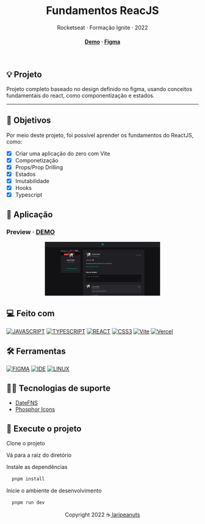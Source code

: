 <div align="center">

  <h1>Fundamentos ReacJS</h1>
  <p>
    Rocketseat · Formação Ignite · 2022
  </p>

<!-- Badges -->
<p>

</p>

<h4>
    <a href="https://rs-ignite-01-feed.vercel.app/" target="_blank" >Demo</a>
  <span> · </span>
    <a href="https://www.figma.com/community/file/1113573231685349036">Figma</a>
</h4>
</div>

<br />

## 💡 Projeto

Projeto completo baseado no design definido no figma, usando conceitos fundamentais do react, como componentização e estados.

---

## 🎯 Objetivos

Por meio deste projeto, foi possível aprender os fundamentos do ReactJS, como:

- [x] Criar uma aplicação do zero com Vite
- [x] Componetização
- [x] Props/Prop Drilling
- [x] Estados
- [x] Imutabilidade
- [x] Hooks
- [x] Typescript

## 🥳 Aplicação

### Preview · [DEMO](https://rs-ignite-01-feed.vercel.app/)

<p align="center">
  <img src="./.github/preview-01.png" alt="start" width="60%">
</p>

## 💻 Feito com

[![JAVASCRIPT](https://img.shields.io/badge/JavaScript-F7DF1E?style=for-the-badge&logo=javascript&logoColor=black)](https://developer.mozilla.org/pt-BR/docs/Web/JavaScript)
[![TYPESCRIPT](https://img.shields.io/badge/TypeScript-007ACC?style=for-the-badge&logo=typescript&logoColor=white)](https://www.typescriptlang.org/)
[![REACT](https://img.shields.io/badge/React-61DAFB?style=for-the-badge&logo=react&logoColor=white)](https://pt-br.reactjs.org/)
[![CSS3](https://img.shields.io/badge/CSS3-1572B6?style=for-the-badge&logo=css3&logoColor=white)](https://developer.mozilla.org/pt-BR/docs/Web/CSS)
[![Vite](https://img.shields.io/badge/Vite-A67BFE?style=for-the-badge&logo=vite&logoColor=white)](https://vitejs.dev/)
[![Vercel](https://img.shields.io/badge/Vercel-000000?style=for-the-badge&logo=vercel&logoColor=white)](https://vercel.com/)

## 🛠️ Ferramentas

[![FIGMA](https://img.shields.io/badge/Figma-F24E1E?style=for-the-badge&logo=figma&logoColor=white)](https://www.figma.com/)
[![IDE](https://img.shields.io/badge/Visual_studio_code-0078D4?style=for-the-badge&logo=visual%20studio%20code&logoColor=white)](https://code.visualstudio.com/)
[![LINUX](https://img.shields.io/badge/Linux-000000?style=for-the-badge&logo=linux&logoColor=white)](https://pop.system76.com/)

## 🦸‍♂️ Tecnologias de suporte

- [DateFNS](https://github.com/date-fns/date-fns#readme)
- [Phosphor Icons](https://phosphoricons.com/)

## 🚀 Execute o projeto

Clone o projeto

Vá para a raiz do diretório

Instale as dependências

```bash
  pnpm install
```

Inicie o ambiente de desenvolvimento

```bash
  pnpm run dev
```

<p align="center">Copyright 2022 ☕<a href="https://github.com/laripeanuts"> laripeanuts</a></p>
